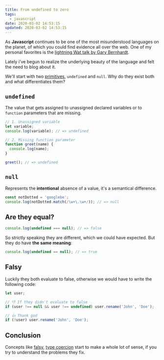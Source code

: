 ```yaml
---
title: From undefined to zero
tags:
  - javascript
date: 2020-03-02 14:53:15
updated: 2020-03-02 14:53:15
---
```



As **Javascript** continues to be one of the most misunderstood languages on the planet, of which you could find evidence all over the web. One of my personal favorites is the [lightning Wat talk by Gary Bernhardt](https://www.destroyallsoftware.com/talks/wat).

Lately i've begun to realize the underlying beauty of the language and felt the need to blog about it.

We'll start with two [primitives](https://developer.mozilla.org/en-US/docs/Glossary/Primitive), `undefined` and `null`. Why do they exist both and what differentiates them?

## `undefined`

The value that gets assigned to unassigned declared variables or to `function` parameters that are missing.

```js
// 1. Unassigned variable
let variable;
console.log(variable); // => undefined

// 2. Missing function parameter
function greet(name) {
  console.log(name);
}

greet(); // => undefined
```

## `null`

Represents the **intentional** absence of a value, it's a semantical difference.

```js
const notDotted = 'googlebe';
console.log(notDotted.match(/\w+\.\w+/)); // => null
```

## Are they equal?

```js
console.log(undefined === null); // => false
```

So strictly speaking they are different, which we could have expected. But they do have **the same meaning**:

```js
console.log(undefined == null); // => true
```

## Falsy

Luckily they both evaluate to false, otherwise we would have to write the following code:

```js
let user;

// 👎 If they didn't evaluate to false
if (user !== null && user !== undefined) user.rename('John', 'Doe');

// 👍 Thank god
if (!user) user.rename('John', 'Doe');
```

## Conclusion

Concepts like [falsy](https://developer.mozilla.org/nl/docs/Glossary/Falsy), [type coercion](https://developer.mozilla.org/nl/docs/Glossary/Type_coercion) start to make a whole lot of sense, if you try to understand the problems they fix.
